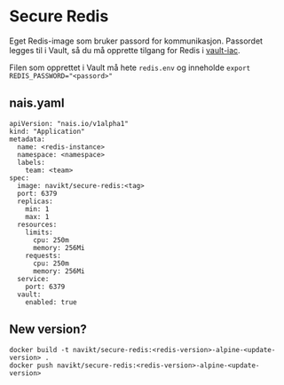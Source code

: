 Secure Redis
============

Eget Redis-image som bruker passord for kommunikasjon. Passordet legges til i Vault, så du må opprette tilgang for Redis i [vault-iac](https://github.com/navikt/vault-iac/).

Filen som opprettet i Vault må hete `redis.env` og inneholde `export REDIS_PASSWORD="<passord>"`


## nais.yaml

```
apiVersion: "nais.io/v1alpha1"
kind: "Application"
metadata:
  name: <redis-instance>
  namespace: <namespace>
  labels:
    team: <team>
spec:
  image: navikt/secure-redis:<tag>
  port: 6379
  replicas:
    min: 1
    max: 1
  resources:
    limits:
      cpu: 250m 
      memory: 256Mi
    requests:
      cpu: 250m
      memory: 256Mi
  service:
    port: 6379
  vault:
    enabled: true
```


## New version?

```
docker build -t navikt/secure-redis:<redis-version>-alpine-<update-version> .
docker push navikt/secure-redis:<redis-version>-alpine-<update-version>
```
